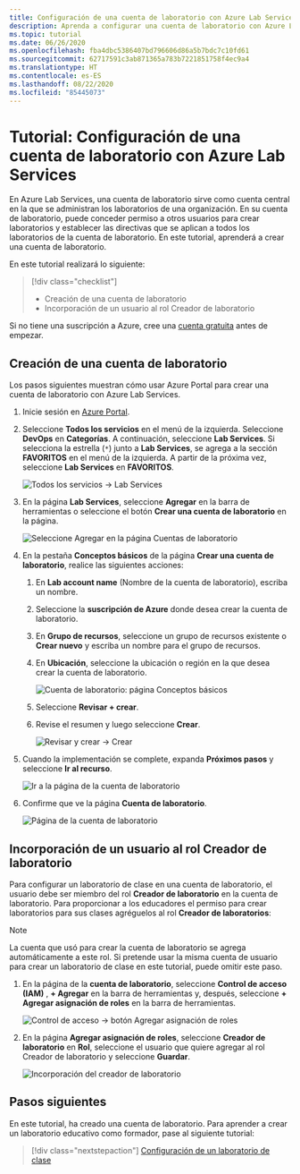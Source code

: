 ```yaml
---
title: Configuración de una cuenta de laboratorio con Azure Lab Services | Microsoft Docs
description: Aprenda a configurar una cuenta de laboratorio con Azure Lab Services, a agregar un creador de laboratorios y a especificar las imágenes de Marketplace que van a usar los laboratorios en la cuenta de laboratorio.
ms.topic: tutorial
ms.date: 06/26/2020
ms.openlocfilehash: fba4dbc5386407bd796606d86a5b7bdc7c10fd61
ms.sourcegitcommit: 62717591c3ab871365a783b7221851758f4ec9a4
ms.translationtype: HT
ms.contentlocale: es-ES
ms.lasthandoff: 08/22/2020
ms.locfileid: "85445073"
---
```

# <a name="tutorial-set-up-a-lab-account-with-azure-lab-services"></a>Tutorial: Configuración de una cuenta de laboratorio con Azure Lab Services
En Azure Lab Services, una cuenta de laboratorio sirve como cuenta central en la que se administran los laboratorios de una organización. En su cuenta de laboratorio, puede conceder permiso a otros usuarios para crear laboratorios y establecer las directivas que se aplican a todos los laboratorios de la cuenta de laboratorio. En este tutorial, aprenderá a crear una cuenta de laboratorio. 

En este tutorial realizará lo siguiente:

> [!div class="checklist"]
> * Creación de una cuenta de laboratorio
> * Incorporación de un usuario al rol Creador de laboratorio

Si no tiene una suscripción a Azure, cree una [cuenta gratuita](https://azure.microsoft.com/free/) antes de empezar.

## <a name="create-a-lab-account"></a>Creación de una cuenta de laboratorio
Los pasos siguientes muestran cómo usar Azure Portal para crear una cuenta de laboratorio con Azure Lab Services. 

1. Inicie sesión en [Azure Portal](https://portal.azure.com).
2. Seleccione **Todos los servicios** en el menú de la izquierda. Seleccione **DevOps** en **Categorías**. A continuación, seleccione **Lab Services**. Si selecciona la estrella (`*`) junto a **Lab Services**, se agrega a la sección **FAVORITOS** en el menú de la izquierda. A partir de la próxima vez, seleccione **Lab Services** en **FAVORITOS**.

    ![Todos los servicios -> Lab Services](./media/tutorial-setup-lab-account/select-lab-accounts-service.png)
3. En la página **Lab Services**, seleccione **Agregar** en la barra de herramientas o seleccione el botón **Crear una cuenta de laboratorio** en la página. 

    ![Seleccione Agregar en la página Cuentas de laboratorio](./media/tutorial-setup-lab-account/add-lab-account-button.png)
4. En la pestaña **Conceptos básicos** de la página **Crear una cuenta de laboratorio**, realice las siguientes acciones: 
    1. En **Lab account name** (Nombre de la cuenta de laboratorio), escriba un nombre. 
    2. Seleccione la **suscripción de Azure** donde desea crear la cuenta de laboratorio.
    3. En **Grupo de recursos**, seleccione un grupo de recursos existente o **Crear nuevo** y escriba un nombre para el grupo de recursos.
    4. En **Ubicación**, seleccione la ubicación o región en la que desea crear la cuenta de laboratorio. 

        ![Cuenta de laboratorio: página Conceptos básicos](./media/tutorial-setup-lab-account/lab-account-basics-page.png)
    5. Seleccione **Revisar + crear**.
    6. Revise el resumen y luego seleccione **Crear**. 

        ![Revisar y crear -> Crear](./media/tutorial-setup-lab-account/create-button.png)    
5. Cuando la implementación se complete, expanda **Próximos pasos** y seleccione **Ir al recurso**. 

    ![Ir a la página de la cuenta de laboratorio](./media/tutorial-setup-lab-account/go-to-lab-account.png)
6. Confirme que ve la página **Cuenta de laboratorio**. 

    ![Página de la cuenta de laboratorio](./media/tutorial-setup-lab-account/lab-account-page.png)

## <a name="add-a-user-to-the-lab-creator-role"></a>Incorporación de un usuario al rol Creador de laboratorio
Para configurar un laboratorio de clase en una cuenta de laboratorio, el usuario debe ser miembro del rol **Creador de laboratorio** en la cuenta de laboratorio. Para proporcionar a los educadores el permiso para crear laboratorios para sus clases agréguelos al rol **Creador de laboratorios**:

> [!NOTE]
> La cuenta que usó para crear la cuenta de laboratorio se agrega automáticamente a este rol. Si pretende usar la misma cuenta de usuario para crear un laboratorio de clase en este tutorial, puede omitir este paso. 

1. En la página de la **cuenta de laboratorio**, seleccione **Control de acceso (IAM)** , **+ Agregar** en la barra de herramientas y, después, seleccione **+ Agregar asignación de roles** en la barra de herramientas. 

    ![Control de acceso -> botón Agregar asignación de roles](./media/tutorial-setup-lab-account/add-role-assignment-button.png)
1. En la página **Agregar asignación de roles**, seleccione **Creador de laboratorio** en **Rol**, seleccione el usuario que quiere agregar al rol Creador de laboratorio y seleccione **Guardar**. 

    ![Incorporación del creador de laboratorio](./media/tutorial-setup-lab-account/add-lab-creator.png)


## <a name="next-steps"></a>Pasos siguientes
En este tutorial, ha creado una cuenta de laboratorio. Para aprender a crear un laboratorio educativo como formador, pase al siguiente tutorial:

> [!div class="nextstepaction"]
> [Configuración de un laboratorio de clase](tutorial-setup-classroom-lab.md)

